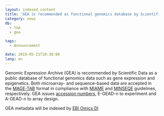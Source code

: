 ```yaml
---
layout: indexed_content
title: 'GEA is recommended as functional genomics database by Scientific Data'
category: news
db:
  - top
  - gea

tags:
  - Announcement

date: 2019-05-21T10:30:00
lang: en
---
```


<p>Genomic Expression Archive (GEA) is recommended by Scientific Data as a public database of functional genomics data such as gene expression and epigenetics.
    Both microarray- and sequence-based data are accepted in the <a href="https://www.ebi.ac.uk/arrayexpress/help/magetab_spec.html">MAGE-TAB</a> format in compliance with <a href="http://fged.org/projects/miame/">MIAME</a> and <a href="http://fged.org/projects/minseqe/">MINSEQE</a> guidelines, respectively. GEA issues <a href="/gea/overview-e.html#acc">accession numbers</a>, E-GEAD-n to experiment and A-GEAD-n to array design.</p>

<p>GEA metadata will be indexed by <a href="https://www.omicsdi.org/">EBI Omics DI</a></p>
